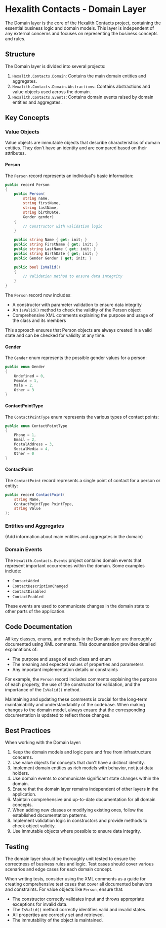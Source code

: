 # Hexalith Contacts - Domain Layer

The Domain layer is the core of the Hexalith Contacts project, containing the essential business logic and domain models. This layer is independent of any external concerns and focuses on representing the business concepts and rules.

## Structure

The Domain layer is divided into several projects:

1. `Hexalith.Contacts.Domain`: Contains the main domain entities and aggregates.
2. `Hexalith.Contacts.Domain.Abstractions`: Contains abstractions and value objects used across the domain.
3. `Hexalith.Contacts.Events`: Contains domain events raised by domain entities and aggregates.

## Key Concepts

### Value Objects

Value objects are immutable objects that describe characteristics of domain entities. They don't have an identity and are compared based on their attributes.

#### Person

The `Person` record represents an individual's basic information:

```csharp
public record Person
{
    public Person(
        string name,
        string firstName,
        string lastName,
        string birthDate,
        Gender gender)
    {
        // Constructor with validation logic
    }

    public string Name { get; init; }
    public string FirstName { get; init; }
    public string LastName { get; init; }
    public string BirthDate { get; init; }
    public Gender Gender { get; init; }

    public bool IsValid()
    {
        // Validation method to ensure data integrity
    }
}
```

The `Person` record now includes:
- A constructor with parameter validation to ensure data integrity
- An `IsValid()` method to check the validity of the Person object
- Comprehensive XML comments explaining the purpose and usage of the class and its members

This approach ensures that Person objects are always created in a valid state and can be checked for validity at any time.

#### Gender

The `Gender` enum represents the possible gender values for a person:

```csharp
public enum Gender
{
    Undefined = 0,
    Female = 1,
    Male = 2,
    Other = 3
}
```

#### ContactPointType

The `ContactPointType` enum represents the various types of contact points:

```csharp
public enum ContactPointType
{
    Phone = 1,
    Email = 2,
    PostalAddress = 3,
    SocialMedia = 4,
    Other = 0
}
```

#### ContactPoint

The `ContactPoint` record represents a single point of contact for a person or entity:

```csharp
public record ContactPoint(
    string Name,
    ContactPointType PointType,
    string Value
);
```

### Entities and Aggregates

(Add information about main entities and aggregates in the domain)

### Domain Events

The `Hexalith.Contacts.Events` project contains domain events that represent important occurrences within the domain. Some examples include:

- `ContactAdded`
- `ContactDescriptionChanged`
- `ContactDisabled`
- `ContactEnabled`

These events are used to communicate changes in the domain state to other parts of the application.

## Code Documentation

All key classes, enums, and methods in the Domain layer are thoroughly documented using XML comments. This documentation provides detailed explanations of:

- The purpose and usage of each class and enum
- The meaning and expected values of properties and parameters
- Any important implementation details or constraints

For example, the `Person` record includes comments explaining the purpose of each property, the use of the constructor for validation, and the importance of the `IsValid()` method.

Maintaining and updating these comments is crucial for the long-term maintainability and understandability of the codebase. When making changes to the domain model, always ensure that the corresponding documentation is updated to reflect those changes.

## Best Practices

When working with the Domain layer:

1. Keep the domain models and logic pure and free from infrastructure concerns.
2. Use value objects for concepts that don't have a distinct identity.
3. Implement domain entities as rich models with behavior, not just data holders.
4. Use domain events to communicate significant state changes within the domain.
5. Ensure that the domain layer remains independent of other layers in the application.
6. Maintain comprehensive and up-to-date documentation for all domain concepts.
7. When adding new classes or modifying existing ones, follow the established documentation patterns.
8. Implement validation logic in constructors and provide methods to check object validity.
9. Use immutable objects where possible to ensure data integrity.

## Testing

The domain layer should be thoroughly unit tested to ensure the correctness of business rules and logic. Test cases should cover various scenarios and edge cases for each domain concept.

When writing tests, consider using the XML comments as a guide for creating comprehensive test cases that cover all documented behaviors and constraints. For value objects like `Person`, ensure that:

- The constructor correctly validates input and throws appropriate exceptions for invalid data.
- The `IsValid()` method correctly identifies valid and invalid states.
- All properties are correctly set and retrieved.
- The immutability of the object is maintained.
